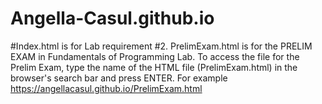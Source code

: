 # Angella-Casul.github.io
#Index.html is for Lab requirement #2. PrelimExam.html is for the PRELIM EXAM in Fundamentals of Programming Lab. 
To access the file for the Prelim Exam, type the name of the HTML file (PrelimExam.html) in the browser's search bar and press ENTER.
For example https://angellacasul.github.io/PrelimExam.html
